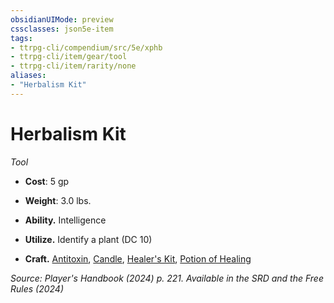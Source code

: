 ```yaml
---
obsidianUIMode: preview
cssclasses: json5e-item
tags:
- ttrpg-cli/compendium/src/5e/xphb
- ttrpg-cli/item/gear/tool
- ttrpg-cli/item/rarity/none
aliases: 
- "Herbalism Kit"
---
```

# Herbalism Kit
*Tool*  


- **Cost**: 5 gp
- **Weight**: 3.0 lbs.

- **Ability.** Intelligence  
- **Utilize.** Identify a plant (DC 10)  
- **Craft.** [Antitoxin](Інструменти%20ДМ/CLI/items/antitoxin-xphb.md), [Candle](Інструменти%20ДМ/CLI/items/candle-xphb.md), [Healer's Kit](Інструменти%20ДМ/CLI/items/healers-kit-xphb.md), [Potion of Healing](Інструменти%20ДМ/CLI/items/potion-of-healing-xdmg.md)  

*Source: Player's Handbook (2024) p. 221. Available in the <span title='Systems Reference Document (5.2)'>SRD</span> and the Free Rules (2024)*